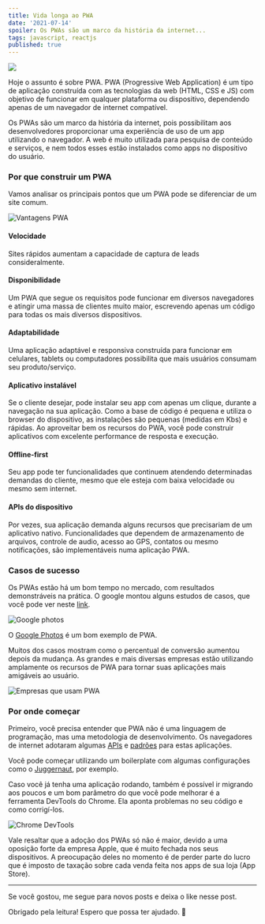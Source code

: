```yaml
---
title: Vida longa ao PWA
date: '2021-07-14'
spoiler: Os PWAs são um marco da história da internet...
tags: javascript, reactjs
published: true
---
```


![](https://firebasestorage.googleapis.com/v0/b/from-tatooine.appspot.com/o/vida-longa-pwa%2Fpwa-1.png?alt=media&token=3cacaa0a-227c-4f8e-afad-28615a2801b7)

Hoje o assunto é sobre PWA. PWA (Progressive Web Application) é um tipo de aplicação construída com as tecnologias da web (HTML, CSS e JS) com objetivo de funcionar em qualquer plataforma ou dispositivo, dependendo apenas de um navegador de internet compatível.

Os PWAs são um marco da história da internet, pois possibilitam aos desenvolvedores proporcionar uma experiência de uso de um app utilizando o navegador. A web é muito utilizada para pesquisa de conteúdo e serviços, e nem todos esses estão instalados como apps no dispositivo do usuário.

### Por que construir um PWA

Vamos analisar os principais pontos que um PWA pode se diferenciar de um site comum.

![Vantagens PWA](https://firebasestorage.googleapis.com/v0/b/from-tatooine.appspot.com/o/vida-longa-pwa%2Fpwa-2.jpg?alt=media&token=fcdf818e-0835-415a-a907-a28a1001fce3)

#### Velocidade

Sites rápidos aumentam a capacidade de captura de leads consideralmente.

#### Disponibilidade

Um PWA que segue os requisitos pode funcionar em diversos navegadores e atingir uma massa de clientes muito maior, escrevendo apenas um código para todas os mais diversos dispositivos.

#### Adaptabilidade

Uma aplicação adaptável e responsiva construída para funcionar em celulares, tablets ou computadores possibilita que mais usuários consumam seu produto/serviço.

#### Aplicativo instalável

Se o cliente desejar, pode instalar seu app com apenas um clique, durante a navegação na sua aplicação. Como a base de código é pequena e utiliza o browser do dispositivo, as instalações são pequenas (medidas em Kbs) e rápidas. Ao aproveitar bem os recursos do PWA, você pode construir aplicativos com excelente performance de resposta e execução.

#### Offline-first

Seu app pode ter funcionalidades que continuem atendendo determinadas demandas do cliente, mesmo que ele esteja com baixa velocidade ou mesmo sem internet.

#### APIs do dispositivo

Por vezes, sua aplicação demanda alguns recursos que precisariam de um aplicativo nativo. Funcionalidades que dependem de armazenamento de arquivos, controle de audio, acesso ao GPS, contatos ou mesmo notificações, são implementáveis numa aplicação PWA.

### Casos de sucesso

Os PWAs estão há um bom tempo no mercado, com resultados demonstráveis na prática. O google montou alguns estudos de casos, que você pode ver neste [link](https://web.dev/progressive-web-apps/#case-studies).

![Google photos](https://firebasestorage.googleapis.com/v0/b/from-tatooine.appspot.com/o/vida-longa-pwa%2Fpwa-3.jpg?alt=media&token=8f967b84-60b0-4afc-afde-c5f017ddd128)

O [Google Photos](https://photos.google.com) é um bom exemplo de PWA.

Muitos dos casos mostram como o percentual de conversão aumentou depois da mudança. As grandes e mais diversas empresas estão utilizando amplamente os recursos de PWA para tornar suas aplicações mais amigáveis ao usuário.

![Empresas que usam PWA](https://firebasestorage.googleapis.com/v0/b/from-tatooine.appspot.com/o/vida-longa-pwa%2Fpwa-4.jpeg?alt=media&token=cadeb9e3-35c4-4079-a0dc-f4c40c496715)

### Por onde começar

Primeiro, você precisa entender que PWA não é uma linguagem de programação, mas uma metodologia de desenvolvimento. Os navegadores de internet adotaram algumas [APIs](https://blog.logrocket.com/project-fugu-5-new-apis-to-try-out-in-your-pwa/) e [padrões](https://www.w3.org/TR/appmanifest/) para estas aplicações.

Você pode começar utilizando um boilerplate com algumas configurações como o [Juggernaut](https://github.com/luizalabs/juggernaut), por exemplo.

Caso você já tenha uma aplicação rodando, também é possível ir migrando aos poucos e um bom parâmetro do que você pode melhorar é a ferramenta DevTools do Chrome. Ela aponta problemas no seu código e como corrigí-los.

![Chrome DevTools](https://firebasestorage.googleapis.com/v0/b/from-tatooine.appspot.com/o/vida-longa-pwa%2Fpwa-5.png?alt=media&token=345a49b6-89a9-4587-9439-3a0b5abf4bd5)

Vale resaltar que a adoção dos PWAs só não é maior, devido a uma oposição forte da empresa Apple, que é muito fechada nos seus dispositivos. A preocupação deles no momento é de perder parte do lucro que é imposto de taxação sobre cada venda feita nos apps de sua loja (App Store).

---

Se você gostou, me segue para novos posts e deixa o like nesse post.

Obrigado pela leitura! Espero que possa ter ajudado. 🚀
